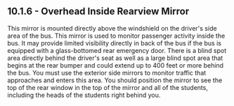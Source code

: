 ## 10.1.6 - Overhead Inside Rearview Mirror
This mirror is mounted directly above the windshield on the driver's side area of the bus. This mirror is used to monitor passenger activity inside the bus. It may provide limited visibility directly in back of the bus if the bus is equipped with a glass-bottomed rear emergency door. There is a blind spot area directly behind the driver's seat as well as a large blind spot area that begins at the rear bumper and could extend up to 400 feet or more behind the bus. You must use the exterior side mirrors to monitor traffic that approaches and enters this area. You should position the mirror to see the top of the rear window in the top of the mirror and all of the students, including the heads of the students right behind you.